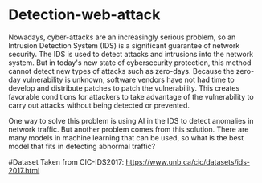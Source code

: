 # Detection-web-attack
Nowadays, cyber-attacks are an increasingly serious problem, so an Intrusion Detection System (IDS) is a significant guarantee of network security. The IDS is used to detect attacks and intrusions into the network system. But in today's new state of cybersecurity protection, this method cannot detect new types of attacks such as zero-days. Because the zero-day vulnerability is unknown, software vendors have not had time to develop and distribute patches to patch the vulnerability. This creates favorable conditions for attackers to take advantage of the vulnerability to carry out attacks without being detected or prevented.

One way to solve this problem is using AI in the IDS to detect anomalies in network traffic. But another problem comes from this solution. There are many models in machine learning that can be used, so what is the best  model that fits in detecting abnormal traffic?

#Dataset
Taken from CIC-IDS2017: https://www.unb.ca/cic/datasets/ids-2017.html
